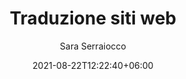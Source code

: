 ---
title: "Traduzione siti web"
date: 2021-08-22T12:22:40+06:00
author: Sara Serraiocco
description: "This is meta description"
---